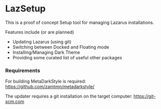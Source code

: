 # LazSetup

This is a proof of concept Setup tool for managing Lazarus installations.

Features include (or are planned)
* Updating Lazarus (using git)
* Switching between Docked and Floating mode
* Installing/Managing Dark Theme
* Providing some curated list of useful other packages


### Requirements
For building MetaDarkStyle is required:
https://github.com/zamtmn/metadarkstyle/

The updater requires a git installation on the target computer:
https://git-scm.com

